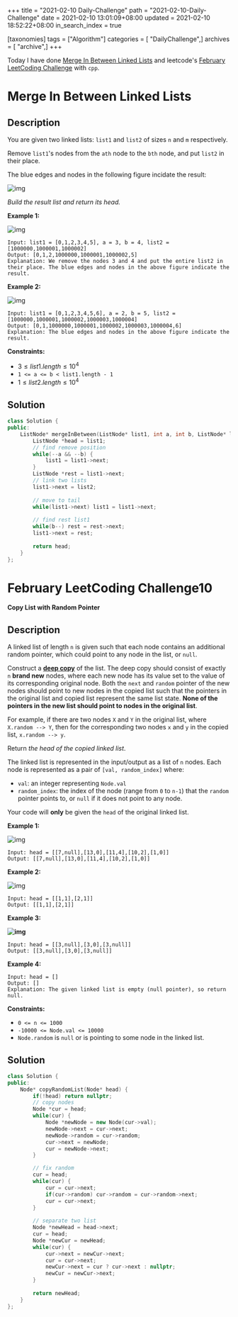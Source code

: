 +++
title = "2021-02-10 Daily-Challenge"
path = "2021-02-10-Daily-Challenge"
date = 2021-02-10 13:01:09+08:00
updated = 2021-02-10 18:52:22+08:00
in_search_index = true

[taxonomies]
tags = ["Algorithm"]
categories = [ "DailyChallenge",]
archives = [ "archive",]
+++

Today I have done [Merge In Between Linked Lists](https://leetcode.com/problems/merge-in-between-linked-lists/) and leetcode's [February LeetCoding Challenge](https://leetcode.com/explore/featured/card/february-leetcoding-challenge-2021/585/week-2-february-8th-february-14th/3635/) with `cpp`.

<!-- more -->

# Merge In Between Linked Lists

## Description

You are given two linked lists: `list1` and `list2` of sizes `n` and `m` respectively.

Remove `list1`'s nodes from the `ath` node to the `bth` node, and put `list2` in their place.

The blue edges and nodes in the following figure incidate the result:

![img](https://assets.leetcode.com/uploads/2020/11/05/fig1.png)

*Build the result list and return its head.*

 

**Example 1:**

![img](https://assets.leetcode.com/uploads/2020/11/05/merge_linked_list_ex1.png)

```
Input: list1 = [0,1,2,3,4,5], a = 3, b = 4, list2 = [1000000,1000001,1000002]
Output: [0,1,2,1000000,1000001,1000002,5]
Explanation: We remove the nodes 3 and 4 and put the entire list2 in their place. The blue edges and nodes in the above figure indicate the result.
```

**Example 2:**

![img](https://assets.leetcode.com/uploads/2020/11/05/merge_linked_list_ex2.png)

```
Input: list1 = [0,1,2,3,4,5,6], a = 2, b = 5, list2 = [1000000,1000001,1000002,1000003,1000004]
Output: [0,1,1000000,1000001,1000002,1000003,1000004,6]
Explanation: The blue edges and nodes in the above figure indicate the result.
```

 

**Constraints:**

- $3 \le list1.length \le 10^4$
- `1 <= a <= b < list1.length - 1`
- $1 \le list2.length \le 10^4$

## Solution

``` cpp
class Solution {
public:
    ListNode* mergeInBetween(ListNode* list1, int a, int b, ListNode* list2) {
        ListNode *head = list1;
        // find remove position
        while(--a && --b) {
            list1 = list1->next;
        }
        ListNode *rest = list1->next;
        // link two lists
        list1->next = list2;
        
        // move to tail
        while(list1->next) list1 = list1->next;
        
        // find rest list1
        while(b--) rest = rest->next;
        list1->next = rest;
        
        return head;
    }
};
```

# February LeetCoding Challenge10

**Copy List with Random Pointer**

## Description

A linked list of length `n` is given such that each node contains an additional random pointer, which could point to any node in the list, or `null`.

Construct a [**deep copy**](https://en.wikipedia.org/wiki/Object_copying#Deep_copy) of the list. The deep copy should consist of exactly `n` **brand new** nodes, where each new node has its value set to the value of its corresponding original node. Both the `next` and `random` pointer of the new nodes should point to new nodes in the copied list such that the pointers in the original list and copied list represent the same list state. **None of the pointers in the new list should point to nodes in the original list**.

For example, if there are two nodes `X` and `Y` in the original list, where `X.random --> Y`, then for the corresponding two nodes `x` and `y` in the copied list, `x.random --> y`.

Return *the head of the copied linked list*.

The linked list is represented in the input/output as a list of `n` nodes. Each node is represented as a pair of `[val, random_index]` where:

- `val`: an integer representing `Node.val`
- `random_index`: the index of the node (range from `0` to `n-1`) that the `random` pointer points to, or `null` if it does not point to any node.

Your code will **only** be given the `head` of the original linked list.

 

**Example 1:**

![img](https://assets.leetcode.com/uploads/2019/12/18/e1.png)

```
Input: head = [[7,null],[13,0],[11,4],[10,2],[1,0]]
Output: [[7,null],[13,0],[11,4],[10,2],[1,0]]
```

**Example 2:**

![img](https://assets.leetcode.com/uploads/2019/12/18/e2.png)

```
Input: head = [[1,1],[2,1]]
Output: [[1,1],[2,1]]
```

**Example 3:**

**![img](https://assets.leetcode.com/uploads/2019/12/18/e3.png)**

```
Input: head = [[3,null],[3,0],[3,null]]
Output: [[3,null],[3,0],[3,null]]
```

**Example 4:**

```
Input: head = []
Output: []
Explanation: The given linked list is empty (null pointer), so return null.
```

 

**Constraints:**

- `0 <= n <= 1000`
- `-10000 <= Node.val <= 10000`
- `Node.random` is `null` or is pointing to some node in the linked list.

## Solution

``` cpp
class Solution {
public:
    Node* copyRandomList(Node* head) {
        if(!head) return nullptr;
        // copy nodes
        Node *cur = head;
        while(cur) {
            Node *newNode = new Node(cur->val);
            newNode->next = cur->next;
            newNode->random = cur->random;
            cur->next = newNode;
            cur = newNode->next;
        }

        // fix random
        cur = head;
        while(cur) {
            cur = cur->next;
            if(cur->random) cur->random = cur->random->next;
            cur = cur->next;
        }
        
        // separate two list
        Node *newHead = head->next;
        cur = head;
        Node *newCur = newHead;
        while(cur) {
            cur->next = newCur->next;
            cur = cur->next;
            newCur->next = cur ? cur->next : nullptr;
            newCur = newCur->next;
        }
        
        return newHead;
    }
};
```
